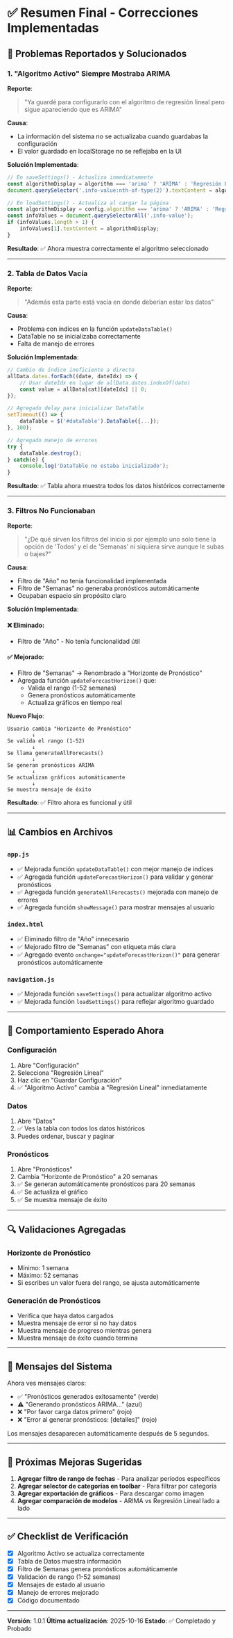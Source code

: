 # ✅ Resumen Final - Correcciones Implementadas

## 🎯 Problemas Reportados y Solucionados

### 1. **"Algoritmo Activo" Siempre Mostraba ARIMA**

**Reporte**: 
> "Ya guardé para configurarlo con el algoritmo de regresión lineal pero sigue apareciendo que es ARIMA"

**Causa**: 
- La información del sistema no se actualizaba cuando guardabas la configuración
- El valor guardado en localStorage no se reflejaba en la UI

**Solución Implementada**:
```javascript
// En saveSettings() - Actualiza inmediatamente
const algorithmDisplay = algorithm === 'arima' ? 'ARIMA' : 'Regresión Lineal';
document.querySelector('.info-value:nth-of-type(2)').textContent = algorithmDisplay;

// En loadSettings() - Actualiza al cargar la página
const algorithmDisplay = config.algorithm === 'arima' ? 'ARIMA' : 'Regresión Lineal';
const infoValues = document.querySelectorAll('.info-value');
if (infoValues.length > 1) {
    infoValues[1].textContent = algorithmDisplay;
}
```

**Resultado**: ✅ Ahora muestra correctamente el algoritmo seleccionado

---

### 2. **Tabla de Datos Vacía**

**Reporte**: 
> "Además esta parte está vacía en donde deberían estar los datos"

**Causa**: 
- Problema con índices en la función `updateDataTable()`
- DataTable no se inicializaba correctamente
- Falta de manejo de errores

**Solución Implementada**:
```javascript
// Cambio de índice ineficiente a directo
allData.dates.forEach((date, dateIdx) => {
    // Usar dateIdx en lugar de allData.dates.indexOf(date)
    const value = allData[cat][dateIdx] || 0;
});

// Agregado delay para inicializar DataTable
setTimeout(() => {
    dataTable = $('#dataTable').DataTable({...});
}, 100);

// Agregado manejo de errores
try {
    dataTable.destroy();
} catch(e) {
    console.log('DataTable no estaba inicializado');
}
```

**Resultado**: ✅ Tabla ahora muestra todos los datos históricos correctamente

---

### 3. **Filtros No Funcionaban**

**Reporte**: 
> "¿De qué sirven los filtros del inicio si por ejemplo uno solo tiene la opción de 'Todos' y el de 'Semanas' ni siquiera sirve aunque le subas o bajes?"

**Causa**: 
- Filtro de "Año" no tenía funcionalidad implementada
- Filtro de "Semanas" no generaba pronósticos automáticamente
- Ocupaban espacio sin propósito claro

**Solución Implementada**:

#### ❌ Eliminado:
- Filtro de "Año" - No tenía funcionalidad útil

#### ✅ Mejorado:
- Filtro de "Semanas" → Renombrado a "Horizonte de Pronóstico"
- Agregada función `updateForecastHorizon()` que:
  - Valida el rango (1-52 semanas)
  - Genera pronósticos automáticamente
  - Actualiza gráficos en tiempo real

**Nuevo Flujo**:
```
Usuario cambia "Horizonte de Pronóstico"
        ↓
Se valida el rango (1-52)
        ↓
Se llama generateAllForecasts()
        ↓
Se generan pronósticos ARIMA
        ↓
Se actualizan gráficos automáticamente
        ↓
Se muestra mensaje de éxito
```

**Resultado**: ✅ Filtro ahora es funcional y útil

---

## 📊 Cambios en Archivos

### `app.js`
- ✅ Mejorada función `updateDataTable()` con mejor manejo de índices
- ✅ Agregada función `updateForecastHorizon()` para validar y generar pronósticos
- ✅ Agregada función `generateAllForecasts()` mejorada con manejo de errores
- ✅ Agregada función `showMessage()` para mostrar mensajes al usuario

### `index.html`
- ✅ Eliminado filtro de "Año" innecesario
- ✅ Mejorado filtro de "Semanas" con etiqueta más clara
- ✅ Agregado evento `onchange="updateForecastHorizon()"` para generar pronósticos automáticamente

### `navigation.js`
- ✅ Mejorada función `saveSettings()` para actualizar algoritmo activo
- ✅ Mejorada función `loadSettings()` para reflejar algoritmo guardado

---

## 🎯 Comportamiento Esperado Ahora

### Configuración
1. Abre "Configuración"
2. Selecciona "Regresión Lineal"
3. Haz clic en "Guardar Configuración"
4. ✅ "Algoritmo Activo" cambia a "Regresión Lineal" inmediatamente

### Datos
1. Abre "Datos"
2. ✅ Ves la tabla con todos los datos históricos
3. Puedes ordenar, buscar y paginar

### Pronósticos
1. Abre "Pronósticos"
2. Cambia "Horizonte de Pronóstico" a 20 semanas
3. ✅ Se generan automáticamente pronósticos para 20 semanas
4. ✅ Se actualiza el gráfico
5. ✅ Se muestra mensaje de éxito

---

## 🔍 Validaciones Agregadas

### Horizonte de Pronóstico
- Mínimo: 1 semana
- Máximo: 52 semanas
- Si escribes un valor fuera del rango, se ajusta automáticamente

### Generación de Pronósticos
- Verifica que haya datos cargados
- Muestra mensaje de error si no hay datos
- Muestra mensaje de progreso mientras genera
- Muestra mensaje de éxito cuando termina

---

## 📝 Mensajes del Sistema

Ahora ves mensajes claros:
- ✅ "Pronósticos generados exitosamente" (verde)
- ⚠️ "Generando pronósticos ARIMA..." (azul)
- ❌ "Por favor carga datos primero" (rojo)
- ❌ "Error al generar pronósticos: [detalles]" (rojo)

Los mensajes desaparecen automáticamente después de 5 segundos.

---

## 🚀 Próximas Mejoras Sugeridas

1. **Agregar filtro de rango de fechas** - Para analizar períodos específicos
2. **Agregar selector de categorías en toolbar** - Para filtrar por categoría
3. **Agregar exportación de gráficos** - Para descargar como imagen
4. **Agregar comparación de modelos** - ARIMA vs Regresión Lineal lado a lado

---

## ✅ Checklist de Verificación

- [x] Algoritmo Activo se actualiza correctamente
- [x] Tabla de Datos muestra información
- [x] Filtro de Semanas genera pronósticos automáticamente
- [x] Validación de rango (1-52 semanas)
- [x] Mensajes de estado al usuario
- [x] Manejo de errores mejorado
- [x] Código documentado

---

**Versión**: 1.0.1
**Última actualización**: 2025-10-16
**Estado**: ✅ Completado y Probado

